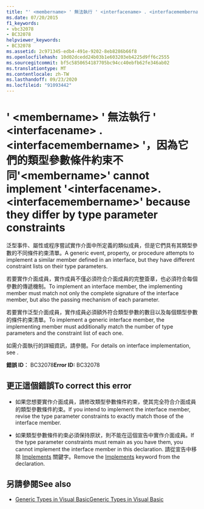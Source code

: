 ```yaml
---
title: "' <membername> ' 無法執行 ' <interfacename> . <interfacemembername> '，因為它們的類型參數條件約束不同"
ms.date: 07/20/2015
f1_keywords:
- vbc32078
- BC32078
helpviewer_keywords:
- BC32078
ms.assetid: 2c971345-edb4-491e-9202-8eb8286b66f8
ms.openlocfilehash: 10d02dcedd24b03b1e603203eb4225d9ff6c2555
ms.sourcegitcommit: bf5c5850654187705bc94cc40ebfb62fe346ab02
ms.translationtype: MT
ms.contentlocale: zh-TW
ms.lasthandoff: 09/23/2020
ms.locfileid: "91093442"
---
```

# <a name="membername-cannot-implement-interfacenameinterfacemembername-because-they-differ-by-type-parameter-constraints"></a><span data-ttu-id="48d85-102">' \<membername> ' 無法執行 ' \<interfacename> . \<interfacemembername> '，因為它們的類型參數條件約束不同</span><span class="sxs-lookup"><span data-stu-id="48d85-102">'\<membername>' cannot implement '\<interfacename>.\<interfacemembername>' because they differ by type parameter constraints</span></span>

<span data-ttu-id="48d85-103">泛型事件、屬性或程序嘗試實作介面中所定義的類似成員，但是它們具有其類型參數的不同條件約束清單。</span><span class="sxs-lookup"><span data-stu-id="48d85-103">A generic event, property, or procedure attempts to implement a similar member defined in an interface, but they have different constraint lists on their type parameters.</span></span>  
  
 <span data-ttu-id="48d85-104">若要實作介面成員，實作成員不僅必須符合介面成員的完整簽章，也必須符合每個參數的傳遞機制。</span><span class="sxs-lookup"><span data-stu-id="48d85-104">To implement an interface member, the implementing member must match not only the complete signature of the interface member, but also the passing mechanism of each parameter.</span></span>  
  
 <span data-ttu-id="48d85-105">若要實作泛型介面成員，實作成員必須額外符合類型參數的數目以及每個類型參數的條件約束清單。</span><span class="sxs-lookup"><span data-stu-id="48d85-105">To implement a generic interface member, the implementing member must additionally match the number of type parameters and the constraint list of each one.</span></span>  
  
 <span data-ttu-id="48d85-106">如需介面執行的詳細資訊，請參閱。</span><span class="sxs-lookup"><span data-stu-id="48d85-106">For details on interface implementation, see .</span></span>  
  
 <span data-ttu-id="48d85-107">**錯誤 ID︰** BC32078</span><span class="sxs-lookup"><span data-stu-id="48d85-107">**Error ID:** BC32078</span></span>  
  
## <a name="to-correct-this-error"></a><span data-ttu-id="48d85-108">更正這個錯誤</span><span class="sxs-lookup"><span data-stu-id="48d85-108">To correct this error</span></span>  
  
- <span data-ttu-id="48d85-109">如果您想要實作介面成員，請修改類型參數條件約束，使其完全符合介面成員的類型參數條件約束。</span><span class="sxs-lookup"><span data-stu-id="48d85-109">If you intend to implement the interface member, revise the type parameter constraints to exactly match those of the interface member.</span></span>  
  
- <span data-ttu-id="48d85-110">如果類型參數條件約束必須保持原狀，則不能在這個宣告中實作介面成員。</span><span class="sxs-lookup"><span data-stu-id="48d85-110">If the type parameter constraints must remain as you have them, you cannot implement the interface member in this declaration.</span></span> <span data-ttu-id="48d85-111">請從宣告中移除 [Implements](../language-reference/statements/implements-clause.md) 關鍵字。</span><span class="sxs-lookup"><span data-stu-id="48d85-111">Remove the [Implements](../language-reference/statements/implements-clause.md) keyword from the declaration.</span></span>  
  
## <a name="see-also"></a><span data-ttu-id="48d85-112">另請參閱</span><span class="sxs-lookup"><span data-stu-id="48d85-112">See also</span></span>

- [<span data-ttu-id="48d85-113">Generic Types in Visual Basic</span><span class="sxs-lookup"><span data-stu-id="48d85-113">Generic Types in Visual Basic</span></span>](../programming-guide/language-features/data-types/generic-types.md)
